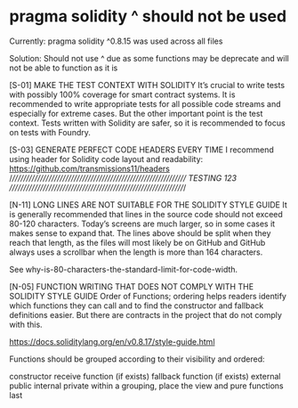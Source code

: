 <h1>pragma solidity ^ should not be used</h1>

Currently: pragma solidity ^0.8.15 was used across all files

Solution: Should not use ^ due as some functions may be deprecate and will not be able to function as it is

[S-01] MAKE THE TEST CONTEXT WITH SOLIDITY
It’s crucial to write tests with possibly 100% coverage for smart contract systems.
It is recommended to write appropriate tests for all possible code streams and especially for extreme cases.
But the other important point is the test context.
Tests written with Solidity are safer, so it is recommended to focus on tests with Foundry.

[S-03] GENERATE PERFECT CODE HEADERS EVERY TIME
I recommend using header for Solidity code layout and readability:
https://github.com/transmissions11/headers
/*//////////////////////////////////////////////////////////////
                           TESTING 123
//////////////////////////////////////////////////////////////*/


[N-11] LONG LINES ARE NOT SUITABLE FOR THE SOLIDITY STYLE GUIDE
It is generally recommended that lines in the source code should not exceed 80-120 characters. Today’s screens are much larger, so in some cases it makes sense to expand that. The lines above should be split when they reach that length, as the files will most likely be on GitHub and GitHub always uses a scrollbar when the length is more than 164 characters.

See why-is-80-characters-the-standard-limit-for-code-width.

[N-05] FUNCTION WRITING THAT DOES NOT COMPLY WITH THE SOLIDITY STYLE GUIDE
Order of Functions; ordering helps readers identify which functions they can call and to find the constructor and fallback definitions easier. But there are contracts in the project that do not comply with this.

https://docs.soliditylang.org/en/v0.8.17/style-guide.html

Functions should be grouped according to their visibility and ordered:

constructor
receive function (if exists)
fallback function (if exists)
external
public
internal
private
within a grouping, place the view and pure functions last